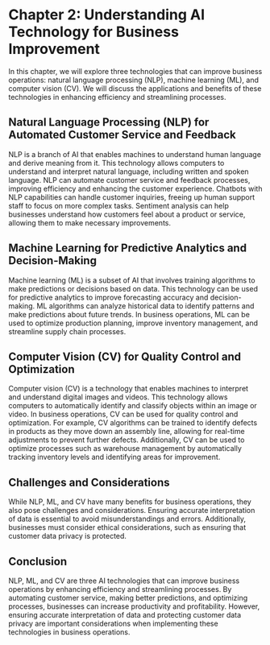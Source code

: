 Chapter 2: Understanding AI Technology for Business Improvement
===============================================================

In this chapter, we will explore three technologies that can improve business operations: natural language processing (NLP), machine learning (ML), and computer vision (CV). We will discuss the applications and benefits of these technologies in enhancing efficiency and streamlining processes.

Natural Language Processing (NLP) for Automated Customer Service and Feedback
-----------------------------------------------------------------------------

NLP is a branch of AI that enables machines to understand human language and derive meaning from it. This technology allows computers to understand and interpret natural language, including written and spoken language. NLP can automate customer service and feedback processes, improving efficiency and enhancing the customer experience. Chatbots with NLP capabilities can handle customer inquiries, freeing up human support staff to focus on more complex tasks. Sentiment analysis can help businesses understand how customers feel about a product or service, allowing them to make necessary improvements.

Machine Learning for Predictive Analytics and Decision-Making
-------------------------------------------------------------

Machine learning (ML) is a subset of AI that involves training algorithms to make predictions or decisions based on data. This technology can be used for predictive analytics to improve forecasting accuracy and decision-making. ML algorithms can analyze historical data to identify patterns and make predictions about future trends. In business operations, ML can be used to optimize production planning, improve inventory management, and streamline supply chain processes.

Computer Vision (CV) for Quality Control and Optimization
---------------------------------------------------------

Computer vision (CV) is a technology that enables machines to interpret and understand digital images and videos. This technology allows computers to automatically identify and classify objects within an image or video. In business operations, CV can be used for quality control and optimization. For example, CV algorithms can be trained to identify defects in products as they move down an assembly line, allowing for real-time adjustments to prevent further defects. Additionally, CV can be used to optimize processes such as warehouse management by automatically tracking inventory levels and identifying areas for improvement.

Challenges and Considerations
-----------------------------

While NLP, ML, and CV have many benefits for business operations, they also pose challenges and considerations. Ensuring accurate interpretation of data is essential to avoid misunderstandings and errors. Additionally, businesses must consider ethical considerations, such as ensuring that customer data privacy is protected.

Conclusion
----------

NLP, ML, and CV are three AI technologies that can improve business operations by enhancing efficiency and streamlining processes. By automating customer service, making better predictions, and optimizing processes, businesses can increase productivity and profitability. However, ensuring accurate interpretation of data and protecting customer data privacy are important considerations when implementing these technologies in business operations.
